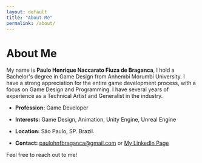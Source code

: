 ```yaml
---
layout: default
title: "About Me"
permalink: /about/
---
```


# About Me

My name is **Paulo Henrique Naccarato Fiuza de Braganca**, I hold a Bachelor's degree in Game Design from Anhembi Morumbi University. I have a strong appreciation for the entire game development process, with a focus on Game Design and Programming. I have several years of experience as a Technical Artist and Generalist in the industry.


- **Profession:** Game Developer
- **Interests:** Game Design, Animation, Unity Engine, Unreal Engine

- **Location:** São Paulo, SP. Brazil.

- **Contact:** paulohnfbraganca@gmail.com or <a href="https://www.linkedin.com/in/paulo-henrique-braganca-9a7197131/" target="_blank">My LinkedIn Page</a>

Feel free to reach out to me!